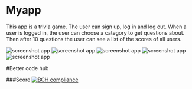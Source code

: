 # Myapp

This app is a trivia game. The user can sign up, log in and log out.
When a user is logged in, the user can choose a category to get questions about.
Then after 10 questions the user can see a list of the scores of all users.

![screenshot app](doc/Screenshot_20171215-164452.png)
![screenshot app](doc/Screenshot_20171215-164511.png)
![screenshot app](doc/Screenshot_20171215-164518.png)
![screenshot app](doc/Screenshot_20171215-164535.png)
![screenshot app](doc/Screenshot_20171215-164541.png)

#Better code hub

###Score
[![BCH compliance](https://bettercodehub.com/edge/badge/britt0508/Myapp?branch=master)](https://bettercodehub.com/)


